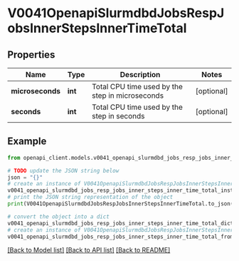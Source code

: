 # V0041OpenapiSlurmdbdJobsRespJobsInnerStepsInnerTimeTotal


## Properties

Name | Type | Description | Notes
------------ | ------------- | ------------- | -------------
**microseconds** | **int** | Total CPU time used by the step in microseconds | [optional] 
**seconds** | **int** | Total CPU time used by the step in seconds | [optional] 

## Example

```python
from openapi_client.models.v0041_openapi_slurmdbd_jobs_resp_jobs_inner_steps_inner_time_total import V0041OpenapiSlurmdbdJobsRespJobsInnerStepsInnerTimeTotal

# TODO update the JSON string below
json = "{}"
# create an instance of V0041OpenapiSlurmdbdJobsRespJobsInnerStepsInnerTimeTotal from a JSON string
v0041_openapi_slurmdbd_jobs_resp_jobs_inner_steps_inner_time_total_instance = V0041OpenapiSlurmdbdJobsRespJobsInnerStepsInnerTimeTotal.from_json(json)
# print the JSON string representation of the object
print(V0041OpenapiSlurmdbdJobsRespJobsInnerStepsInnerTimeTotal.to_json())

# convert the object into a dict
v0041_openapi_slurmdbd_jobs_resp_jobs_inner_steps_inner_time_total_dict = v0041_openapi_slurmdbd_jobs_resp_jobs_inner_steps_inner_time_total_instance.to_dict()
# create an instance of V0041OpenapiSlurmdbdJobsRespJobsInnerStepsInnerTimeTotal from a dict
v0041_openapi_slurmdbd_jobs_resp_jobs_inner_steps_inner_time_total_from_dict = V0041OpenapiSlurmdbdJobsRespJobsInnerStepsInnerTimeTotal.from_dict(v0041_openapi_slurmdbd_jobs_resp_jobs_inner_steps_inner_time_total_dict)
```
[[Back to Model list]](../README.md#documentation-for-models) [[Back to API list]](../README.md#documentation-for-api-endpoints) [[Back to README]](../README.md)


